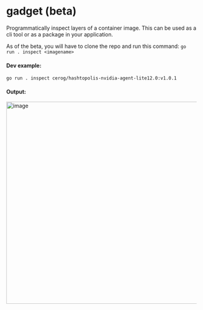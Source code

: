 # gadget (beta)
Programmatically inspect layers of a container image. This can be used as a cli tool or as a package in your application. 


As of the beta, you will have to clone the repo and run this command:
``go run . inspect <imagename>``

#### Dev example: 
``go run . inspect cerog/hashtopolis-nvidia-agent-lite12.0:v1.0.1``

#### Output:

<img width="636" height="533" alt="image" src="https://github.com/user-attachments/assets/2ac2e7dc-f7ff-43e2-bf4f-aeff9cab4232" />
